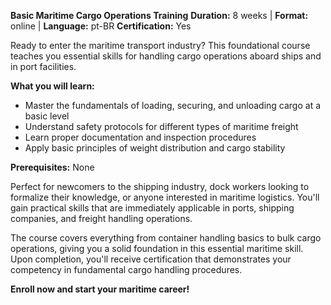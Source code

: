 **Basic Maritime Cargo Operations Training**
**Duration:** 8 weeks | **Format:** online | **Language:** pt-BR
**Certification:** Yes

Ready to enter the maritime transport industry? This foundational course teaches you essential skills for handling cargo operations aboard ships and in port facilities.

**What you will learn:**
- Master the fundamentals of loading, securing, and unloading cargo at a basic level
- Understand safety protocols for different types of maritime freight
- Learn proper documentation and inspection procedures
- Apply basic principles of weight distribution and cargo stability

**Prerequisites:**
None

Perfect for newcomers to the shipping industry, dock workers looking to formalize their knowledge, or anyone interested in maritime logistics. You'll gain practical skills that are immediately applicable in ports, shipping companies, and freight handling operations.

The course covers everything from container handling basics to bulk cargo operations, giving you a solid foundation in this essential maritime skill. Upon completion, you'll receive certification that demonstrates your competency in fundamental cargo handling procedures.

**Enroll now and start your maritime career!**
